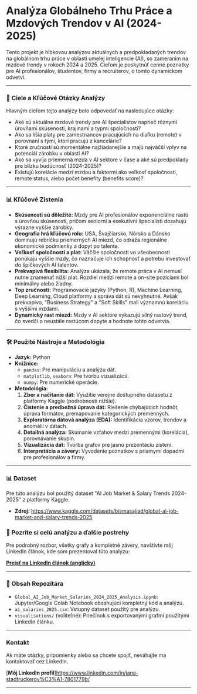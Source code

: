 # Analýza Globálneho Trhu Práce a Mzdových Trendov v AI (2024-2025)


Tento projekt je hĺbkovou analýzou aktuálnych a predpokladaných trendov na globálnom trhu práce v oblasti umelej inteligencie (AI), so zameraním na mzdové trendy v rokoch 2024 a 2025. Cieľom je poskytnúť cenné poznatky pre AI profesionálov, študentov, firmy a recruiterov, o  tomto dynamickom odvetví.

---

### **🚀 Ciele a Kľúčové Otázky Analýzy**

Hlavným cieľom tejto analýzy bolo odpovedať na nasledujúce otázky:

* Aké sú aktuálne mzdové trendy pre AI špecialistov naprieč rôznymi úrovňami skúseností, krajinami a typmi spoločností?
* Ako sa líšia platy pre zamestnancov pracujúcich na diaľku (remote) v porovnaní s tými, ktorí pracujú z kancelárie?
* Ktoré zručnosti sú momentálne najžiadanejšie a majú najväčší vplyv na potenciál zárobku v oblasti AI?
* Ako sa vyvíja priemerná mzda v AI sektore v čase a aké sú predpoklady pre blízku budúcnosť (2024-2025)?
* Existujú korelácie medzi mzdou a faktormi ako veľkosť spoločnosti, remote status, alebo počet benefity (benefits score)?

---

### **📊 Kľúčové Zistenia**

* **Skúsenosti sú dôležité:** Mzdy pre AI profesionálov exponenciálne rastú s úrovňou skúseností, pričom seniorní a exekutívni špecialisti dosahujú výrazne vyššie zárobky.
* **Geografia hrá kľúčovú rolu:** USA, Švajčiarsko, Nórsko a Dánsko dominujú rebríčku priemerných AI miezd, čo odráža regionálne ekonomické podmienky a dopyt po talente.
* **Veľkosť spoločnosti a plat:** Väčšie spoločnosti vo všeobecnosti ponúkajú vyššie mzdy, čo naznačuje ich schopnosť a potrebu investovať do špičkových AI talentov.
* **Prekvapivá flexibilita:** Analýza ukázala, že remote práca v AI nemusí nutne znamenať nižší plat. Rozdiel medzi remote a on-site pozíciami bol minimálny alebo žiadny.
* **Top zručnosti:** Programovacie jazyky (Python, R), Machine Learning, Deep Learning, Cloud platformy a správa dát sú nevyhnutné. Avšak prekvapivo, "Business Strategy" a "Soft Skills" mali významnú koreláciu s vyššími mzdami.
* **Dynamický rast miezd:** Mzdy v AI sektore vykazujú silný rastový trend, čo svedčí o neustále rastúcom dopyte a hodnote tohto odvetvia.

---

### **🛠️ Použité Nástroje a Metodológia**

* **Jazyk:** Python
* **Knižnice:**
    * `pandas`: Pre manipuláciu a analýzu dát.
    * `matplotlib`, `seaborn`: Pre tvorbu vizualizácií.
    * `numpy`: Pre numerické operácie.
* **Metodológia:**
    1.  **Zber a načítanie dát:** Využitie verejne dostupného datasetu z platformy Kaggle (podrobnosti nižšie).
    2.  **Čistenie a predbežná úprava dát:** Riešenie chýbajúcich hodnôt, úprava formátov, premapovanie kategorických premenných.
    3.  **Exploratórna dátová analýza (EDA):** Identifikácia vzorov, trendov a anomálií v dátach.
    4.  **Detailná analýza:** Skúmanie vzťahov medzi premennými (korelácia), porovnávanie skupín.
    5.  **Vizualizácia dát:** Tvorba grafov pre jasnú prezentáciu zistení.
    6.  **Interpretácia a závery:** Vyvodenie poznatkov s priamymi dopadmi pre profesionálov a firmy.

---

### **📊 Dataset**

Pre túto analýzu bol použitý dataset "AI Job Market & Salary Trends 2024-2025" z platformy Kaggle.
* **Zdroj:** https://www.kaggle.com/datasets/bismasajjad/global-ai-job-market-and-salary-trends-2025
   

### **📝 Pozrite si celú analýzu a ďalšie postrehy**

Pre podrobný rozbor, všetky grafy a kompletné závery, navštívte môj LinkedIn článok, kde som prezentoval túto analýzu:

[**Prejsť na LinkedIn článok (anglicky)**](VLOŽTE_ODKAZ_NA_TVOJ_ANGLICKY_LINKEDIN_CLANOK_TU)

---

### **🔗 Obsah Repozitára**

* `Global_AI_Job_Market_Salaries_2024_2025_Analysis.ipynb`: Jupyter/Google Colab Notebook obsahujúci kompletný kód a analýzu.
* `ai_salaries_2025.csv`: Vstupný dataset použitý pre analýzu.
* `visualisations/` (voliteľné): Priečinok s exportovanými grafmi použitými LinkedIn článku.

---

### **Kontakt**

Ak máte otázky, pripomienky alebo sa chcete spojiť, neváhajte ma kontaktovať cez LinkedIn.

[**Môj LinkedIn profil**]https://www.linkedin.com/in/jana-stadtruckerov%C3%A1-7801779b/

---
